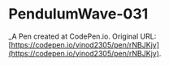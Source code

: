 # PendulumWave-031
 _A Pen created at CodePen.io. Original URL: [https://codepen.io/vinod2305/pen/rNBJKjy](https://codepen.io/vinod2305/pen/rNBJKjy).

 